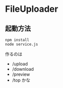 # FileUploader
## 起動方法
	npm install
	node service.js

作るのは
 - /upload
 - /download
 - /preview
 - /top
 かな
